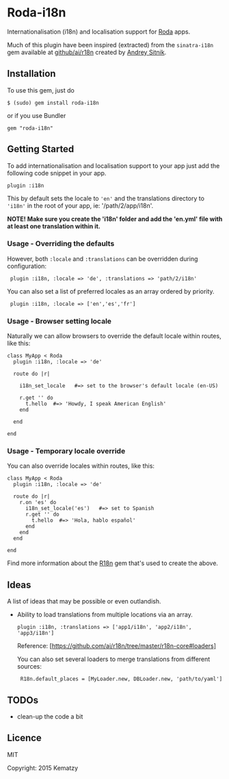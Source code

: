 # Roda-i18n

Internationalisation (i18n) and localisation support for [Roda](http://roda.jeremyevans.net/) apps.

Much of this plugin have been inspired (extracted) from the `sinatra-i18n` gem available at [github/ai/r18n](http://github.com/ai/r18n) created by [Andrey Sitnik](http://github.com/ai).


## Installation

To use this gem, just do

    $ (sudo) gem install roda-i18n
    
or if you use Bundler

    gem "roda-i18n"


## Getting Started

To add internationalisation and localisation support to your app just add the following 
code snippet in your app.

    plugin :i18n

This by default sets the locale to `'en'` and the translations directory to `'i18n'` in 
the root of your app, ie: '/path/2/app/i18n'.

**NOTE! Make sure you create the 'i18n' folder and add the 'en.yml' file with at least one
translation within it.**


### Usage - Overriding the defaults

However, both `:locale` and `:translations` can be overridden during configuration:
   
     plugin :i18n, :locale => 'de', :translations => 'path/2/i18n'


You can also set a list of preferred locales as an array ordered by priority.

     plugin :i18n, :locale => ['en','es','fr']


### Usage - Browser setting locale

Naturally we can allow browsers to override the default locale within routes, like this:
  
    class MyApp < Roda
      plugin :i18n, :locale => 'de'
      
      route do |r|
        
        i18n_set_locale   #=> set to the browser's default locale (en-US)
        
        r.get '' do
          t.hello  #=> 'Howdy, I speak American English'
        end
        
      end
      
    end

### Usage - Temporary locale override

You can also override locales within routes, like this:
    
    class MyApp < Roda
      plugin :i18n, :locale => 'de'
      
      route do |r|
        r.on 'es' do
          i18n_set_locale('es')   #=> set to Spanish
          r.get '' do
            t.hello  #=> 'Hola, hablo español'
          end
        end
      end
      
    end
  
  
Find more information about the [R18n](https://github.com/ai/r18n/tree/master/r18n-core) 
gem that's used to create the above.



## Ideas

A list of ideas that may be possible or even outlandish.


* Ability to load translations from multiple locations via an array.

      plugin :i18n, :translations => ['app1/i18n', 'app2/i18n', 'app3/i18n']
   
   Reference: [https://github.com/ai/r18n/tree/master/r18n-core#loaders]
   
   You can also set several loaders to merge translations from different sources:
   
       R18n.default_places = [MyLoader.new, DBLoader.new, 'path/to/yaml']
   



## TODOs

* clean-up the code a bit





## Licence

MIT 

Copyright: 2015 Kematzy 

